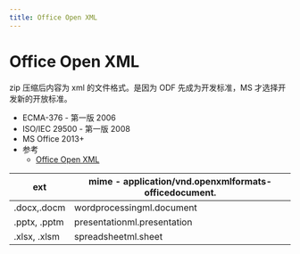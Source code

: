 ```yaml
---
title: Office Open XML
---
```


# Office Open XML

zip 压缩后内容为 xml 的文件格式。是因为 ODF 先成为开发标准，MS 才选择开发新的开放标准。

- ECMA-376 - 第一版 2006
- ISO/IEC 29500 - 第一版 2008
- MS Office 2013+
- 参考
  - [Office Open XML](https://en.wikipedia.org/wiki/Office_Open_XML)

| ext          | mime - application/vnd.openxmlformats-officedocument. |
| ------------ | ----------------------------------------------------- |
| .docx,.docm  | wordprocessingml.document                             |
| .pptx, .pptm | presentationml.presentation                           |
| .xlsx, .xlsm | spreadsheetml.sheet                                   |

